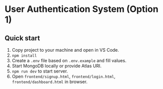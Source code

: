 # User Authentication System (Option 1)
## Quick start
1. Copy project to your machine and open in VS Code.
2. `npm install`
3. Create a `.env` file based on `.env.example` and fill values.
4. Start MongoDB locally or provide Atlas URI.
5. `npm run dev` to start server.
6. Open `frontend/signup.html`, `frontend/login.html`, `frontend/dashboard.html` in browser.
